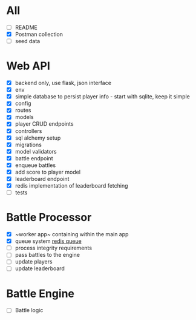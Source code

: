 # All

- [ ] README
- [x] Postman collection
- [ ] seed data

# Web API

- [x] backend only, use flask, json interface
- [x] env
- [x] simple database to persist player info - start with sqlite, keep it simple
- [x] config
- [X] routes
- [X] models
- [x] player CRUD endpoints
- [x] controllers
- [x] sql alchemy setup
- [x] migrations
- [x] model validators
- [x] battle endpoint
- [x] enqueue battles
- [x] add score to player model
- [x] leaderboard endpoint
- [x] redis implementation of leaderboard fetching
- [ ] tests

# Battle Processor

- [x] ~worker app~ containing within the main app
- [x] queue system [redis queue](https://python-rq.org/)
- [ ] process integrity requirements
- [ ] pass battles to the engine
- [ ] update players
- [ ] update leaderboard

# Battle Engine

- [ ] Battle logic
